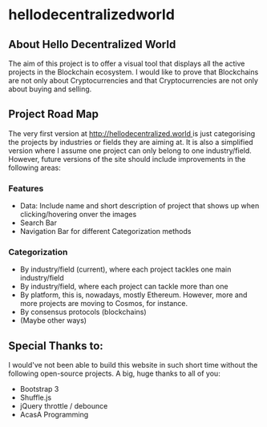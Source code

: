 # hellodecentralizedworld

## About Hello Decentralized World
The aim of this project is to offer a visual tool that displays all the active projects in the Blockchain ecosystem.
I would like to prove that Blockchains are not only about Cryptocurrencies and that Cryptocurrencies are not only about buying and selling. 

## Project Road Map
The very first version at [http://hellodecentralized.world
](http://hellodecentralized.world) is just categorising the projects by industries or fields they are aiming at. It is also a simplified version where I assume one project can only belong to one industry/field. However, future versions of the site should include improvements in the following areas:

### Features
- Data: Include name and short description of project that shows up when clicking/hovering onver the images
- Search Bar
- Navigation Bar for different Categorization methods

### Categorization
- By industry/field (current), where each project tackles one main industry/field
- By industry/field, where each project can tackle more than one
- By platform, this is, nowadays, mostly Ethereum. However, more and more projects are moving to Cosmos, for instance.
- By consensus protocols (blockchains)
- (Maybe other ways)

## Special Thanks to:
I would've not been able to build this website in such short time without the following open-source projects.
A big, huge thanks to all of you:
- Bootstrap 3
- Shuffle.js
- jQuery throttle / debounce
- AcasA Programming 